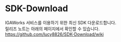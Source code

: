 # SDK-Download
IGAWorks 서비스를 이용하기 위한 최신 SDK 다운로드합니다. </br>
릴리즈 노트는 아래의 페이지에서 확인할 수 있습니다. </br>
https://github.com/lucy8826/SDK-Download/wiki